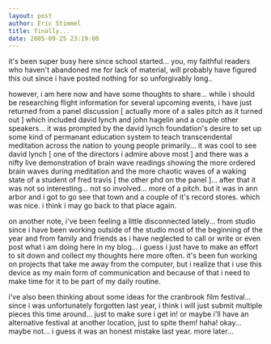 ```yaml
---
layout: post
author: Eric Stimmel
title: finally...
date: 2005-09-25 23:19:00
--- 
```



it's been super busy here since school started... you, my faithful readers who haven't abandoned me for lack of material, will probably have figured this out since i have posted nothing for so unforgivably long..

however, i am here now and have some thoughts to share... while i should be researching flight information for several upcoming events, i have just returned from a panel discussion [ actually more of a sales pitch as it turned out ] which included david lynch and john hagelin and a couple other speakers... it was prompted by the david lynch foundation's desire to set up some kind of permanant education system to teach transcendental meditation across the nation to young people primarily... it was cool to see david lynch [ one of the directors i admire above most ] and there was a nifty live demonstration of brain wave readings showing the more ordered brain waves during meditation and the more chaotic waves of a waking state of a student of fred travis [ the other phd on the panel ]... after that it was not so interesting... not so involved... more of a pitch. but it was in ann arbor and i got to go see that town and a couple of it's record stores. which was nice. i think i may go back to that place again.

on another note, i've been feeling a little disconnected lately... from studio since i have been working outside of the studio most of the beginning of the year and from family and friends as i have neglected to call or write or even post what i am doing here in my blog... i guess i just have to make an effort to sit down and collect my thoughts here more often. it's been fun working on projects that take me away from the computer, but i realize that i use this device as my main form of communication and because of that i need to make time for it to be part of my daily routine.

i've also been thinking about some ideas for the cranbrook film festival... since i was unfortunately forgotten last year, i think i will just submit multiple pieces this time around... just to make sure i get in! or maybe i'll have an alternative festival at another location, just to spite them! haha! okay... maybe not... i guess it was an honest mistake last year. more later...


